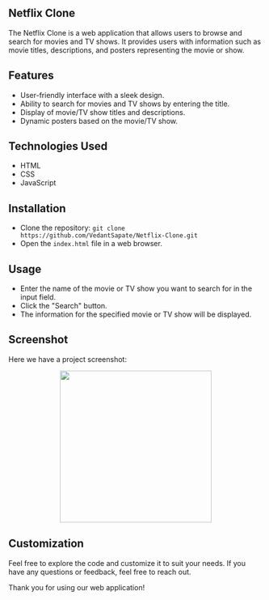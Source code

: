 ## Netflix Clone

The Netflix Clone is a web application that allows users to browse and search for movies and TV shows. It provides users with information such as movie titles, descriptions, and posters representing the movie or show.

## Features

- User-friendly interface with a sleek design.
- Ability to search for movies and TV shows by entering the title.
- Display of movie/TV show titles and descriptions.
- Dynamic posters based on the movie/TV show.

## Technologies Used

- HTML
- CSS
- JavaScript

## Installation

- Clone the repository: `git clone https://github.com/VedantSapate/Netflix-Clone.git`
- Open the `index.html` file in a web browser.

## Usage

- Enter the name of the movie or TV show you want to search for in the input field.
- Click the "Search" button.
- The information for the specified movie or TV show will be displayed.

## Screenshot

Here we have a project screenshot:

<p align="center">
<img src="https://github.com/VedantSapate/Netflix-Clone/assets/144541195/498d21e8-8783-4688-87dd-4cf017e1a0e3" width="300" height="300" />
</p>

## Customization

Feel free to explore the code and customize it to suit your needs. If you have any questions or feedback, feel free to reach out.



Thank you for using our web application!
